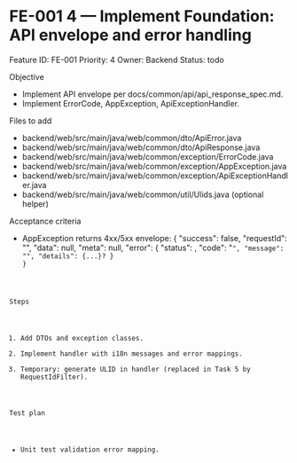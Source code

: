 # FE-001 4 — Implement Foundation: API envelope and error handling

Feature ID: FE-001
Priority: 4
Owner: Backend
Status: todo

Objective
- Implement API envelope per docs/common/api/api_response_spec.md.
- Implement ErrorCode, AppException, ApiExceptionHandler.

Files to add
- backend/web/src/main/java/web/common/dto/ApiError.java
- backend/web/src/main/java/web/common/dto/ApiResponse.java
- backend/web/src/main/java/web/common/exception/ErrorCode.java
- backend/web/src/main/java/web/common/exception/AppException.java
- backend/web/src/main/java/web/common/exception/ApiExceptionHandler.java
- backend/web/src/main/java/web/common/util/Ulids.java (optional helper)

Acceptance criteria
- AppException returns 4xx/5xx envelope:
  {
    "success": false,
    "requestId": "<ulid>",
    "data": null,
    "meta": null,
    "error": { "status": <int>, "code": "<CODE>", "message": "<localized>", "details": {...}? }
  }

Steps
1) Add DTOs and exception classes.
2) Implement handler with i18n messages and error mappings.
3) Temporary: generate ULID in handler (replaced in Task 5 by RequestIdFilter).

Test plan
- Unit test validation error mapping.
